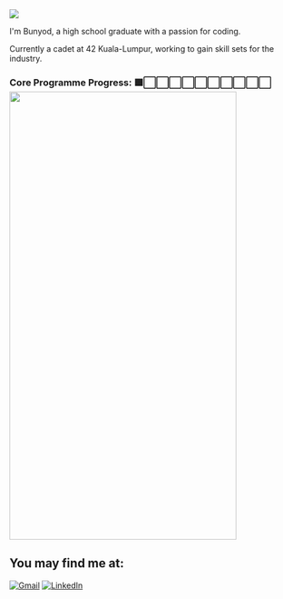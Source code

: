 <img src="https://media.giphy.com/media/tHLc67Fj7A9iVFoNmB/giphy.gif">

I'm Bunyod, a high school graduate with a passion for coding.

Currently a cadet at 42 Kuala-Lumpur, working to gain skill sets for the industry.
### Core Programme Progress: 🟩⬜⬜⬜⬜⬜⬜⬜⬜⬜⬜ <img src="https://thumbs.gfycat.com/FeistyGloriousIndianelephant-size_restricted.gif" width="400" height="790">

## You may find me at:

[![Gmail](https://img.shields.io/badge/-Gmail-d95040?style=flat-square&logo=gmail&logoColor=white)](mailto:bunyodshams@gmail.com)
[![LinkedIn](https://img.shields.io/badge/-LinkedIn-0e76a8?style=flat-square&logo=linkedin&logoColor=white)](https://www.linkedin.com/in/bunyodshams/)


